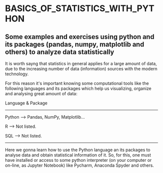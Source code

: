 # BASICS_OF_STATISTICS_WITH_PYTHON

## Some examples and exercises using python and its packages (pandas, numpy, matplotlib and others) to analyze data statistically

It is worth sayng that statistics in general applies for a large amount of data, due to the increasing number of data (information) sources with the modern technology.

For this reason it's important knowing some computational tools like the following languages and its packages which help us visualizing, organize and analysing great amount of data:

Language  & Package
_____________________________________________
Python  -->   Pandas, NumPy, Matplotlib...

R       -->   Not listed.


SQL     -->   Not listed.
____________________________________________

Here we gonna learn how to use the Python language an its packages to analyse data and obtain statistical information of it. So, for this, one must have installed or access to some python interpreter (on your computer or on-line, as Jupyter Notebook) like Pycharm, Anaconda Spyder and others.


